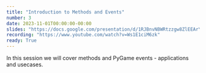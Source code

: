 ```yaml
---
title: "Introduction to Methods and Events"
number: 3
date: 2023-11-01T00:00:00-00:00
slides: "https://docs.google.com/presentation/d/1RJBnvNBWRtzzgw8ZlEEArYYwkzPO1eGLDKph9LAZs_s/edit?usp=share_link"
recording: "https://www.youtube.com/watch?v=Ws1E1ciM6zk"
ready: True
---
```


In this session we will cover methods and PyGame events - applications and usecases.
